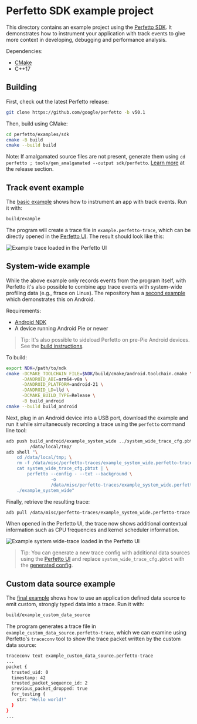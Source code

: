 # Perfetto SDK example project

This directory contains an example project using the [Perfetto
SDK](https://perfetto.dev/docs/instrumentation/tracing-sdk). It demonstrates
how to instrument your application with track events to give more context in
developing, debugging and performance analysis.

Dependencies:

- [CMake](https://cmake.org/)
- C++17

## Building

First, check out the latest Perfetto release:

```bash
git clone https://github.com/google/perfetto -b v50.1
```

Then, build using CMake:

```bash
cd perfetto/examples/sdk
cmake -B build
cmake --build build
```

Note: If amalgamated source files are not present, generate them using
`cd perfetto ; tools/gen_amalgamated --output sdk/perfetto`.
[Learn more](https://perfetto.dev/docs/contributing/sdk-releasing#building-and-tagging-the-release)
at the release section.

## Track event example

The [basic example](example.cc) shows how to instrument an app with track
events. Run it with:

```bash
build/example
```

The program will create a trace file in `example.perfetto-trace`, which can be
directly opened in the [Perfetto UI](https://ui.perfetto.dev). The result
should look like this:

![Example trace loaded in the Perfetto UI](
  example.png "Example trace loaded in the Perfetto UI")

## System-wide example

While the above example only records events from the program itself, with
Perfetto it's also possible to combine app trace events with system-wide
profiling data (e.g., ftrace on Linux). The repository has a [second
example](example_system_wide.cc) which demonstrates this on Android.

Requirements:
- [Android NDK](https://developer.android.com/ndk)
- A device running Android Pie or newer

> Tip: It's also possible to sideload Perfetto on pre-Pie Android devices.
> See the [build
> instructions](https://perfetto.dev/docs/contributing/build-instructions).

To build:

```bash
export NDK=/path/to/ndk
cmake -DCMAKE_TOOLCHAIN_FILE=$NDK/build/cmake/android.toolchain.cmake \
      -DANDROID_ABI=arm64-v8a \
      -DANDROID_PLATFORM=android-21 \
      -DANDROID_LD=lld \
      -DCMAKE_BUILD_TYPE=Release \
      -B build_android
cmake --build build_android
```

Next, plug in an Android device into a USB port, download the example and run
it while simultaneously recording a trace using the `perfetto` command line
tool:

```bash
adb push build_android/example_system_wide ../system_wide_trace_cfg.pbtxt \
         /data/local/tmp/
adb shell "\
    cd /data/local/tmp; \
    rm -f /data/misc/perfetto-traces/example_system_wide.perfetto-trace; \
    cat system_wide_trace_cfg.pbtxt | \
        perfetto --config - --txt --background \
                 -o
                 /data/misc/perfetto-traces/example_system_wide.perfetto-trace; \
    ./example_system_wide"
```

Finally, retrieve the resulting trace:

```bash
adb pull /data/misc/perfetto-traces/example_system_wide.perfetto-trace
```

When opened in the Perfetto UI, the trace now shows additional contextual
information such as CPU frequencies and kernel scheduler information.

![Example system wide-trace loaded in the Perfetto UI](
  example_system_wide.png "Example system-wide trace in the Perfetto UI")

> Tip: You can generate a new trace config with additional data sources using
> the [Perfetto UI](https://ui.perfetto.dev/#!/record) and replace
> `system_wide_trace_cfg.pbtxt` with the [generated config](
> https://ui.perfetto.dev/#!/record/instructions).

## Custom data source example

The [final example](example_custom_data_source.cc) shows how to use an
application defined data source to emit custom, strongly typed data into a
trace. Run it with:

```bash
build/example_custom_data_source
```

The program generates a trace file in `example_custom_data_source.perfetto-trace`,
which we can examine using Perfetto's `traceconv` tool to show the trace
packet written by the custom data source:

```bash
traceconv text example_custom_data_source.perfetto-trace
...
packet {
  trusted_uid: 0
  timestamp: 42
  trusted_packet_sequence_id: 2
  previous_packet_dropped: true
  for_testing {
    str: "Hello world!"
  }
}
...
```
